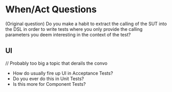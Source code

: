 # When/Act Questions

(Original question)
Do you make a habit to extract the calling of the SUT into the DSL in order to write tests where you only provide the calling parameters you deem interesting in the context of the test?

## UI
// Probably too big a topic that derails the convo

- How do usually fire up UI in Acceptance Tests?
- Do you ever do this in Unit Tests?
- Is this more for Component Tests?
